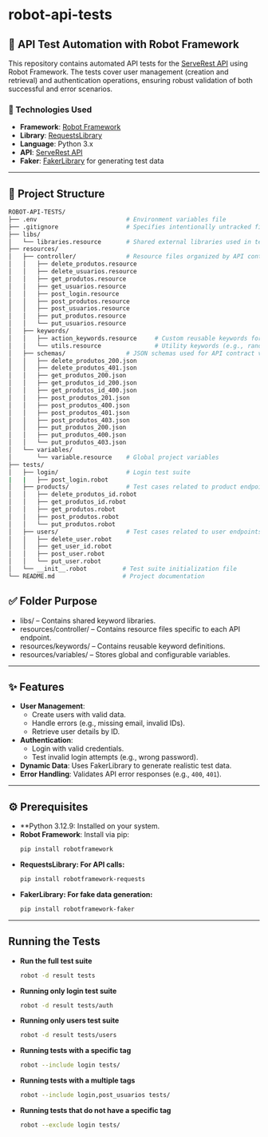 # robot-api-tests
## 🚀 API Test Automation with Robot Framework

This repository contains automated API tests for the [ServeRest API](https://serverest.dev/) using Robot Framework. The tests cover user management (creation and retrieval) and authentication operations, ensuring robust validation of both successful and error scenarios.

### 📌 Technologies Used
- **Framework**: [Robot Framework](https://robotframework.org/)
- **Library**: [RequestsLibrary](https://marketsquare.github.io/robotframework-requests/)
- **Language**: Python 3.x
- **API**: [ServeRest API](https://serverest.dev/)
- **Faker**: [FakerLibrary](https://github.com/peritus/robotframework-faker) for generating test data

---

## 📂 Project Structure

```bash
ROBOT-API-TESTS/
├── .env                         # Environment variables file
├── .gitignore                   # Specifies intentionally untracked files to ignore in Git
├── libs/
│   └── libraries.resource       # Shared external libraries used in tests
├── resources/
│   ├── controller/              # Resource files organized by API controller (grouped by HTTP verb and entity)
│   │   ├── delete_produtos.resource     
│   │   ├── delete_usuarios.resource    
│   │   ├── get_produtos.resource        
│   │   ├── get_usuarios.resource        
│   │   ├── post_login.resource          
│   │   ├── post_produtos.resource       
│   │   ├── post_usuarios.resource       
│   │   ├── put_produtos.resource        
│   │   └── put_usuarios.resource        
│   ├── keywords/
│   │   ├── action_keywords.resource     # Custom reusable keywords for actions
│   │   └── utils.resource               # Utility keywords (e.g., random data, token handling)
│   ├── schemas/                 # JSON schemas used for API contract validation
│   │   ├── delete_produtos_200.json     
│   │   ├── delete_produtos_401.json     
│   │   ├── get_produtos_200.json        
│   │   ├── get_produtos_id_200.json     
│   │   ├── get_produtos_id_400.json     
│   │   ├── post_produtos_201.json       
│   │   ├── post_produtos_400.json       
│   │   ├── post_produtos_401.json       
│   │   ├── post_produtos_403.json       
│   │   ├── put_produtos_200.json        
│   │   ├── put_produtos_400.json        
│   │   └── put_produtos_403.json        
│   └── variables/
│       └── variable.resource    # Global project variables
├── tests/
│   ├── login/                   # Login test suite
|   |   ├── post_login.robot
│   ├── products/                # Test cases related to product endpoints
│   │   ├── delete_produtos_id.robot     
│   │   ├── get_produtos_id.robot        
│   │   ├── get_produtos.robot           
│   │   ├── post_produtos.robot          
│   │   └── put_produtos.robot           
│   ├── users/                   # Test cases related to user endpoints
│   │   ├── delete_user.robot            
│   │   ├── get_user_id.robot            
│   │   ├── post_user.robot              
│   │   └── put_user.robot               
│   └── __init__.robot          # Test suite initialization file
└── README.md                   # Project documentation
```
## ✅ Folder Purpose
- libs/ – Contains shared keyword libraries.
- resources/controller/ – Contains resource files specific to each API endpoint.
- resources/keywords/ – Contains reusable keyword definitions.
- resources/variables/ – Stores global and configurable variables.

---

## ✨ Features
- **User Management**:
  - Create users with valid data.
  - Handle errors (e.g., missing email, invalid IDs).
  - Retrieve user details by ID.
- **Authentication**:
  - Login with valid credentials.
  - Test invalid login attempts (e.g., wrong password).
- **Dynamic Data**: Uses FakerLibrary to generate realistic test data.
- **Error Handling**: Validates API error responses (e.g., `400`, `401`).

---

## ⚙️ Prerequisites
- **Python 3.12.9: Installed on your system.
- **Robot Framework**: Install via pip:
  ```bash
  pip install robotframework
- **RequestsLibrary: For API calls:** 
  ```bash
  pip install robotframework-requests
- **FakerLibrary: For fake data generation:** 
  ```bash
  pip install robotframework-faker

---

## Running the Tests
- **Run the full test suite**
  ```bash
  robot -d result tests

- **Running only login test suite**
  ```bash
  robot -d result tests/auth

- **Running only users test suite**
  ```bash
  robot -d result tests/users

- **Running tests with a specific tag**
  ```bash
  robot --include login tests/

- **Running tests with a multiple tags**
  ```bash
  robot --include login,post_usuarios tests/

- **Running tests that do not have a specific tag**
  ```bash
  robot --exclude login tests/
